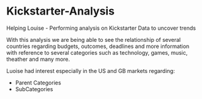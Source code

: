 # Kickstarter-Analysis
Helping Louise - Performing analysis on Kickstarter Data to uncover trends

With this analysis we are being able to see the relationship of several countries regarding budgets, outcomes, deadlines and more information with reference to several categories such as technology, games, music, theather and many more.  

Luoise had interest especially in the US and GB markets regarding:
- Parent Categories
- SubCategories 
